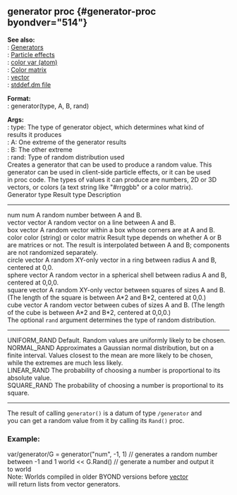 ## generator proc {#generator-proc byondver="514"}    
**See also:**    
:   [Generators](/%7Bnotes%7D/generators)    
:   [Particle effects](/%7Bnotes%7D/particles)    
:   [color var (atom)](/atom/var/color)    
:   [Color matrix](/%7Bnotes%7D/color-matrix)    
:   [vector](/vector)    
:   [stddef.dm file](/%7B%7Bappendix%7D%7D/stddef%2edm)    
<!-- -->    
**Format:**    
:   generator(type, A, B, rand)    
<!-- -->    
**Args:**    
:   type: The type of generator object, which determines what kind of    
    results it produces    
:   A: One extreme of the generator results    
:   B: The other extreme    
:   rand: Type of random distribution used    
Creates a generator that can be used to produce a random value. This    
generator can be used in client-side particle effects, or it can be used    
in proc code. The types of values it can produce are numbers, 2D or 3D    
vectors, or colors (a text string like \"#rrggbb\" or a color matrix).    
  Generator type   Result type                      Description    
  ---------------- -------------------------------- --------------------------------------------------------------------------------------------------------------------------------------------------    
  num              num                              A random number between A and B.    
  vector           vector                           A random vector on a line between A and B.    
  box              vector                           A random vector within a box whose corners are at A and B.    
  color            color (string) or color matrix   Result type depends on whether A or B are matrices or not. The result is interpolated between A and B; components are not randomized separately.    
  circle           vector                           A random XY-only vector in a ring between radius A and B, centered at 0,0.    
  sphere           vector                           A random vector in a spherical shell between radius A and B, centered at 0,0,0.    
  square           vector                           A random XY-only vector between squares of sizes A and B. (The length of the square is between A\*2 and B\*2, centered at 0,0.)    
  cube             vector                           A random vector between cubes of sizes A and B. (The length of the cube is between A\*2 and B\*2, centered at 0,0,0.)    
The optional `rand` argument determines the type of random distribution.    
  -------------- --------------------------------------------------------------------------------------------------------------------------------------------------------------------------    
  UNIFORM_RAND   Default. Random values are uniformly likely to be chosen.    
  NORMAL_RAND    Approximates a Gaussian normal distribution, but on a finite interval. Values closest to the mean are more likely to be chosen, while the extremes are much less likely.    
  LINEAR_RAND    The probability of choosing a number is proportional to its absolute value.    
  SQUARE_RAND    The probability of choosing a number is proportional to its square.    
  -------------- --------------------------------------------------------------------------------------------------------------------------------------------------------------------------    
The result of calling `generator()` is a datum of type `/generator` and    
you can get a random value from it by calling its `Rand()` proc.    
### Example:    
var/generator/G = generator(\"num\", -1, 1) // generates a random number    
between -1 and 1 world \<\< G.Rand() // generate a number and output it    
to world    
Note: Worlds compiled in older BYOND versions before [vector](/vector)    
will return lists from vector generators.  